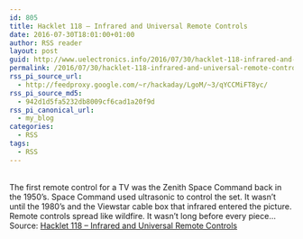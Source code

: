 ```yaml
---
id: 805
title: Hacklet 118 – Infrared and Universal Remote Controls
date: 2016-07-30T18:01:00+01:00
author: RSS reader
layout: post
guid: http://www.uelectronics.info/2016/07/30/hacklet-118-infrared-and-universal-remote-controls/
permalink: /2016/07/30/hacklet-118-infrared-and-universal-remote-controls/
rss_pi_source_url:
  - http://feedproxy.google.com/~r/hackaday/LgoM/~3/qYCCMiFT8yc/
rss_pi_source_md5:
  - 942d1d5fa5232db8009cf6cad1a20f9d
rss_pi_canonical_url:
  - my_blog
categories:
  - RSS
tags:
  - RSS
---
```

&#013;  
The first remote control for a TV was the Zenith Space Command back in the 1950’s. Space Command used ultrasonic to control the set. It wasn’t until the 1980’s and the Viewstar cable box that infrared entered the picture. Remote controls spread like wildfire. It wasn’t long before every piece…&#013;  
Source: <a href="http://feedproxy.google.com/~r/hackaday/LgoM/~3/qYCCMiFT8yc/" target="_blank">Hacklet 118 – Infrared and Universal Remote Controls</a>